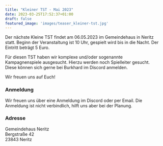 ```yaml
---
title: "Kleiner TST - Mai 2023"
date: 2023-03-25T17:52:37+01:00
draft: false
featured_image: 'images/teaser_kleiner-tst.jpg'
---
```


Der nächste Kleine TST findet am 06.05.2023 im Gemeindehaus in Neritz statt. Beginn der Veranstaltung ist 10 Uhr, gespielt wird bis in die Nacht. Der Eintritt beträgt 5 Euro.

Für diesen TST haben wir komplexe und/oder sogenannte Kampagnenspiele ausgesucht. Hierzu werden noch Spielleiter gesucht. Diese können sich gerne bei Burkhard im Discord anmelden.

Wir freuen uns auf Euch!

### Anmeldung

Wir freuen uns über eine Anmeldung im Discord oder per Email. Die Anmeldung ist nicht verbindlich, hilft uns aber bei der Planung.

### Adresse

Gemeindehaus Neritz  
Bergstraße 42  
23843 Neritz
